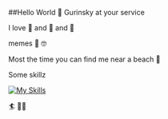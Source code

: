 ##Hello World 👋 Gurinsky at your service

I love 🍌 and 🥭 and 🌴

memes 💩 🤓

Most the time you can find me near a beach 🌊

Some skillz

[![My Skills](https://skillicons.dev/icons?i=pug,blender,threejs,unity,unreal,ai,ps,figma,js,html,css,react,nextjs,nodejs,ipfs,solidity,bots&tailwind=3)](https://skillicons.dev)

🏄 ✌🏻

